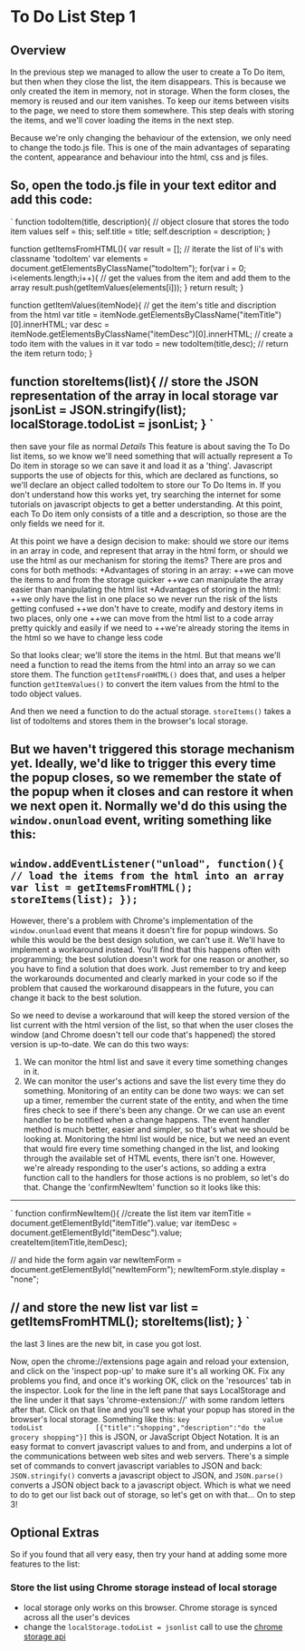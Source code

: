 # To Do List Step 1

## Overview

In the previous step we managed to allow the user to create a To Do item, but then when they close the list, the item disappears. This is because we only created the item in memory, not in storage. When the form closes, the memory is reused and our item vanishes. To keep our items between visits to the page, we need to store them somewhere. This step deals with storing the items, and we'll cover loading the items in the next step.

Because we're only changing the behaviour of the extension, we only need to change the todo.js file. This is one of the main advantages of separating the content, appearance and behaviour into the html, css and js files.

So, open the todo.js file in your text editor and add this code:
------------------------------------------------------------------
`
function todoItem(title, description){
  // object closure that stores the todo item values
  self = this;
  self.title = title;
  self.description = description;
}

function getItemsFromHTML(){
  var result = [];
  // iterate the list of li's with classname 'todoItem'
  var elements = document.getElementsByClassName("todoItem");
  for(var i = 0; i<elements.length;i++){
    // get the values from the item and add them to the array
    result.push(getItemValues(elements[i]));
  }
  return result;
}

function getItemValues(itemNode){
  // get the item's title and discription from the html
  var title = itemNode.getElementsByClassName("itemTitle")[0].innerHTML;
  var desc = itemNode.getElementsByClassName("itemDesc")[0].innerHTML;
  // create a todo item with the values in it
  var todo = new todoItem(title,desc);
  // return the item
  return todo;
}

function storeItems(list){
  // store the JSON representation of the array in local storage
  var jsonList = JSON.stringify(list);
  localStorage.todoList = jsonList;
}
`
-----------------------------------------------------------
then save your file as normal
*Details*
This feature is about saving the To Do list items, so we know we'll need something that will actually represent a To Do item in storage so we can save it and load it as a 'thing'. Javascript supports the use of objects for this, which are declared as functions, so we'll declare an object called todoItem to store our To Do Items in. If you don't understand how this works yet, try searching the internet for some tutorials on javascript objects to get a better understanding.
At this point, each To Do item only consists of a title and a description, so those are the only fields we need for it.

At this point we have a design decision to make: should we store our items in an array in code, and represent that array in the html form, or should we use the html as our mechanism for storing the items? There are pros and cons for both methods:
+Advantages of storing in an array:
++we can move the items to and from the storage quicker
++we can manipulate the array easier than manipulating the html list
+Advantages of storing in the html:
++we only have the list in one place so we never run the risk of the lists getting confused
++we don't have to create, modify and destory items in two places, only one
++we can move from the html list to a code array pretty quickly and easily if we need to
++we're already storing the items in the html so we have to change less code

So that looks clear; we'll store the items in the html. But that means we'll need a function to read the items from the html into an array so we can store them. The function `getItemsFromHTML()` does that, and uses a helper function `getItemValues()` to convert the item values from the html to the todo object values.

And then we need a function to do the actual storage. `storeItems()` takes a list of todoItems and stores them in the browser's local storage.

But we haven't triggered this storage mechanism yet. Ideally, we'd like to trigger this every time the popup closes, so we remember the state of the popup when it closes and can restore it when we next open it. Normally we'd do this using the `window.onunload` event, writing something like this:
-------------------------------
`
window.addEventListener("unload", function(){
  // load the items from the html into an array
  var list = getItemsFromHTML();
  storeItems(list);
});
`
--------------------------------
However, there's a problem with Chrome's implementation of the `window.onunload` event that means it doesn't fire for popup windows. So while this would be the best design solution, we can't use it. We'll have to implement a workaround instead. You'll find that this happens often with programming; the best solution doesn't work for one reason or another, so you have to find a solution that does work. Just remember to try and keep the workarounds documented and clearly marked in your code so if the problem that caused the workaround disappears in the future, you can change it back to the best solution.

So we need to devise a workaround that will keep the stored version of the list current with the html version of the list, so that when the user closes the window (and Chrome doesn't tell our code that's happened) the stored version is up-to-date. We can do this two ways:
1. We can monitor the html list and save it every time something changes in it.
2. We can monitor the user's actions and save the list every time they do something.
Monitoring of an entity can be done two ways: we can set up a timer, remember the current state of the entity, and when the time fires check to see if there's been any change. Or we can use an event handler to be notified when a change happens. The event handler method is much better, easier and simpler, so that's what we should be looking at.
Monitoring the html list would be nice, but we need an event that would fire every time something changed in the list, and looking through the available set of HTML events, there isn't one.
However, we're already responding to the user's actions, so adding a extra function call to the handlers for those actions is no problem, so let's do that.
Change the 'confirmNewItem' function so it looks like this:
---------------------------------------------------
`
function confirmNewItem(){
  //create the list item
  var itemTitle = document.getElementById("itemTitle").value;
  var itemDesc = document.getElementById("itemDesc").value;
  createItem(itemTitle,itemDesc);

  // and hide the form again
  var newItemForm = document.getElementById("newItemForm");
  newItemForm.style.display = "none";

  // and store the new list
  var list = getItemsFromHTML();
  storeItems(list);
}
`
------------------------------------------------
the last 3 lines are the new bit, in case you got lost.

Now, open the chrome://extensions page again and reload your extension, and click on the 'inspect pop-up' to make sure it's all working OK. Fix any problems you find, and once it's working OK, click on the 'resources' tab in the inspector. Look for the line in the left pane that says LocalStorage and the line under it that says 'chrome-extension://' with some random letters after that. Click on that line and you'll see what your popup has stored in the browser's local storage. Something like this:
`
key                  value
todoList             [{"title":"shopping","description":"do the grocery shopping"}]
`
this is JSON, or JavaScript Object Notation. It is an easy format to convert javascript values to and from, and underpins a lot of the communications between web sites and web servers. There's a simple set of commands to convert javascript variables to JSON and back: `JSON.stringify()` converts a javascript object to JSON, and `JSON.parse()` converts a JSON object back to a javascript object. Which is what we need to do to get our list back out of storage, so let's get on with that...
On to step 3!

## Optional Extras
So if you found that all very easy, then try your hand at adding some more features to the list:

### Store the list using Chrome storage instead of local storage
+ local storage only works on this browser. Chrome storage is synced across all the user's devices
+ change the `localStorage.todoList = jsonlist` call to use the [chrome storage api](https://developer.chrome.com/extensions/storage.html)


